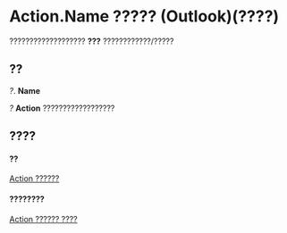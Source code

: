 
# Action.Name ????? (Outlook)(????)

??????????????????? **???** ????????????/?????


## ??

 _?_. **Name**

 _?_ **Action** ??????????????????


## ????


#### ??


[Action ??????](22bd8d4a-9cf4-bd37-011b-8da3dfadf761.md)
#### ????????


[Action ?????? ????](http://msdn.microsoft.com/library/b423cdd8-c67e-a53b-9166-eacfd5a33e7c%28Office.15%29.aspx)